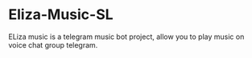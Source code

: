 # Eliza-Music-SL
ELiza music is a telegram music bot project, allow you to play music on voice chat group telegram.
